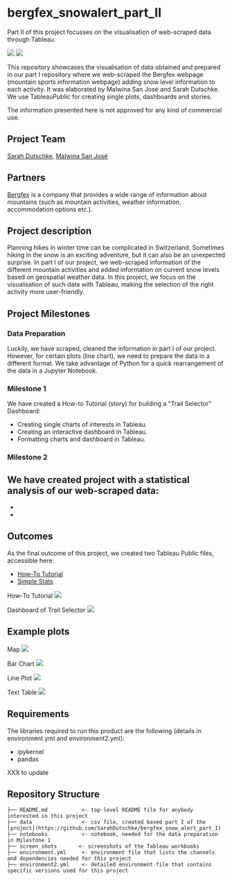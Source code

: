 # bergfex_snowalert_part_II
Part II of this project focusses on the visualisation of web-scraped data through Tableau.

![](/screen_shots/dashboard.jpg)
![](/screen_shots/Tableau_teaser.png)

This repository showcases the visualisation of data obtained and prepared in our part I repository where we web-scraped the Bergfex webpage (mountain sports information webpage) adding snow level information to each activity. It was elaborated by Malwina San José and Sarah Dutschke. 
We use TableauPublic for creating single plots, dashboards and stories.

The information presented here is not approved for any kind of commercial use.

Project Team
-----------

[Sarah Dutschke](https://www.linkedin.com/in/sarah-dutschke/), 
[Malwina San José](https://www.linkedin.com/in/malwina-san-josé/)

Partners
 -------
[Bergfex](https://www.bergfex.com/) is a company that provides a wide range of information about mountains (such as mountain activities, weather information, accommodation options etc.).

Project description
-------------------
Planning hikes in winter time can be complicated in Switzerland. Sometimes hiking in the snow is an exciting adventure, but it can also be an unexpected surprise. In part I of our project, we web-scraped information of the different mountain activities and added information on current snow levels based on geospatial weather data. 
In this project, we focus on the visualisation of such data with Tableau, making the selection of the right activity more user-friendly.

Project Milestones
-------------------
### Data Preparation
Luckily, we have scraped, cleaned the information in part I of our project. However, for certain plots (line chart), we need to prepare the data in a different format. We take advantage of Python for a quick rearrangement of the data in a Jupyter Notebook.

### Milestone 1
We have created a How-to Tutorial (story) for building a "Trail Selector" Dashboard:
 - Creating single charts of interests in Tableau.
 - Creating an interactive dashboard in Tableau.
 - Formatting charts and dashboard in Tableau.

 ### Milestone 2
We have created project with a statistical analysis of our web-scraped data:
 - 
 - 
 - 
 

Outcomes
---------
As the final outcome of this project, we created two Tableau Public files, accessible here:
- [How-To Tutorial](https://www.linkedin.com/in/sarah-dutschke/) 
- [Simple Stats](https://www.linkedin.com/in/malwina-san-josé/)

How-To Tutorial
![](/screen_shots/story.jpg)

Dashboard of Trail Selector
![](/screen_shots/dashboard.jpg)

Example plots
---------

Map
![](/screen_shots/map.jpg)

Bar Chart
![](/screen_shots/bar_chart.jpg)

Line Plot
![](/screen_shots/line_plot.jpg)

Text Table
![](/screen_shots/text_table.jpg)

Requirements
------------
The libraries required to run this product are the following (details in environment.yml and environment2.yml):
  - ipykernel
  - pandas

XXX to update
  
  
Repository Structure
------------
    ├── README.md           <- top-level README file for anybody interested in this project
    ├── data                <- csv file, created based part I of the [project](https://github.com/SarahDutschke/bergfex_snow_alert_part_I)
    ├── notebooks           <- notebook, needed for the data preparation in Milestone 1
    ├── screen_shots	   <- screenshots of the Tableau workbooks
    ├── environment.yml     <- environment file that lists the channels and dependencies needed for this project
    ├── environment2.yml    <- detailed environment file that contains specific versions used for this project
